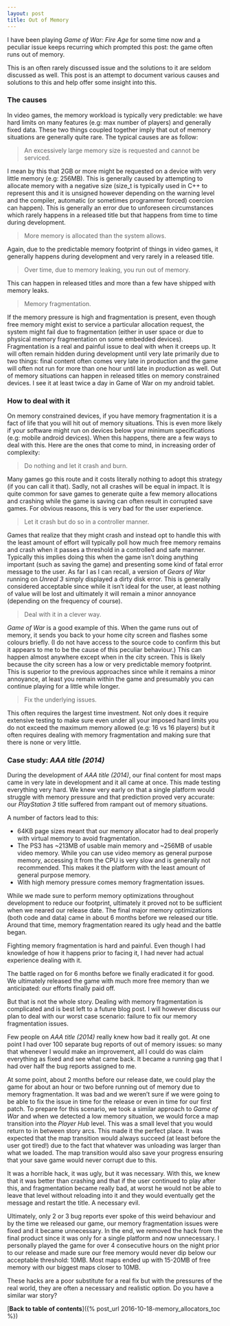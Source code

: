 ```yaml
---
layout: post
title: Out of Memory
---
```

I have been playing *Game of War: Fire Age* for some time now and a peculiar issue keeps recurring which prompted this post: the game often runs out of memory.

This is an often rarely discussed issue and the solutions to it are seldom discussed as well. This post is an attempt to document various causes and solutions to this and help offer some insight into this.

### The causes

In video games, the memory workload is typically very predictable: we have hard limits on many features (e.g: max number of players) and generally fixed data. These two things coupled together imply that out of memory situations are generally quite rare. The typical causes are as follow:

> An excessively large memory size is requested and cannot be serviced.

I mean by this that 2GB or more might be requested on a device with very little memory (e.g: 256MB). This is generally caused by attempting to allocate memory with a negative size (size_t is typically used in C++ to represent this and it is unsigned however depending on the warning level and the compiler, automatic (or sometimes programmer forced) coercion can happen). This is generally an error due to unforeseen circumstances which rarely happens in a released title but that happens from time to time during development.

> More memory is allocated than the system allows.

Again, due to the predictable memory footprint of things in video games, it generally happens during development and very rarely in a released title.

> Over time, due to memory leaking, you run out of memory.

This can happen in released titles and more than a few have shipped with memory leaks.

> Memory fragmentation.

If the memory pressure is high and fragmentation is present, even though free memory might exist to service a particular allocation request, the system might fail due to fragmentation (either in user space or due to physical memory fragmentation on some embedded devices). Fragmentation is a real and painful issue to deal with when it creeps up. It will often remain hidden during development until very late primarily due to two things: final content often comes very late in production and the game will often not run for more than one hour until late in production as well. Out of memory situations can happen in released titles on memory constrained devices. I see it at least twice a day in Game of War on my android tablet.

### How to deal with it

On memory constrained devices, if you have memory fragmentation it is a fact of life that you will hit out of memory situations. This is even more likely if your software might run on devices below your minimum specifications (e.g: mobile android devices). When this happens, there are a few ways to deal with this. Here are the ones that come to mind, in increasing order of complexity:

> Do nothing and let it crash and burn.

Many games go this route and it costs literally nothing to adopt this strategy (if you can call it that). Sadly, not all crashes will be equal in impact. It is quite common for save games to generate quite a few memory allocations and crashing while the game is saving can often result in corrupted save games. For obvious reasons, this is very bad for the user experience.

> Let it crash but do so in a controller manner.

Games that realize that they might crash and instead opt to handle this with the least amount of effort will typically poll how much free memory remains and crash when it passes a threshold in a controlled and safe manner. Typically this implies doing this when the game isn’t doing anything important (such as saving the game) and presenting some kind of fatal error message to the user. As far I as I can recall, a version of *Gears of War* running on *Unreal 3* simply displayed a dirty disk error. This is generally considered acceptable since while it isn’t ideal for the user, at least nothing of value will be lost and ultimately it will remain a minor annoyance (depending on the frequency of course).

> Deal with it in a clever way.

*Game of War* is a good example of this. When the game runs out of memory, it sends you back to your home city screen and flashes some colours briefly. (I do not have access to the source code to confirm this but it appears to me to be the cause of this peculiar behaviour.) This can happen almost anywhere except when in the city screen. This is likely because the city screen has a low or very predictable memory footprint. This is superior to the previous approaches since while it remains a minor annoyance, at least you remain within the game and presumably you can continue playing for a little while longer.

> Fix the underlying issues.

This often requires the largest time investment. Not only does it require extensive testing to make sure even under all your imposed hard limits you do not exceed the maximum memory allowed (e.g: 16 vs 16 players) but it often requires dealing with memory fragmentation and making sure that there is none or very little.

### Case study: *AAA title (2014)*

During the development of *AAA title (2014)*, our final content for most maps came in very late in development and it all came at once. This made testing everything very hard. We knew very early on that a single platform would struggle with memory pressure and that prediction proved very accurate: our *PlayStation 3* title suffered from rampant out of memory situations.

A number of factors lead to this:

* 64KB page sizes meant that our memory allocator had to deal properly with virtual memory to avoid fragmentation.
* The PS3 has ~213MB of usable main memory and ~256MB of usable video memory. While you can use video memory as general purpose memory, accessing it from the CPU is very slow and is generally not recommended. This makes it the platform with the least amount of general purpose memory.
* With high memory pressure comes memory fragmentation issues.

While we made sure to perform memory optimizations throughout development to reduce our footprint, ultimately it proved not to be sufficient when we neared our release date. The final major memory optimizations (both code and data) came in about 6 months before we released our title. Around that time, memory fragmentation reared its ugly head and the battle began.

Fighting memory fragmentation is hard and painful. Even though I had knowledge of how it happens prior to facing it, I had never had actual experience dealing with it.

The battle raged on for 6 months before we finally eradicated it for good. We ultimately released the game with much more free memory than we anticipated: our efforts finally paid off.

But that is not the whole story. Dealing with memory fragmentation is complicated and is best left to a future blog post. I will however discuss our plan to deal with our worst case scenario: failure to fix our memory fragmentation issues.

Few people on *AAA title (2014)* really knew how bad it really got. At one point I had over 100 separate bug reports of out of memory issues: so many that whenever I would make an improvement, all I could do was claim everything as fixed and see what came back. It became a running gag that I had over half the bug reports assigned to me.

At some point, about 2 months before our release date, we could play the game for about an hour or two before running out of memory due to memory fragmentation. It was bad and we weren’t sure if we were going to be able to fix the issue in time for the release or even in time for our first patch. To prepare for this scenario, we took a similar approach to *Game of War* and when we detected a low memory situation, we would force a map transition into the *Player Hub* level. This was a small level that you would return to in between story arcs. This made it the perfect place. It was expected that the map transition would always succeed (at least before the user got tired!) due to the fact that whatever was unloading was larger than what we loaded. The map transition would also save your progress ensuring that your save game would never corrupt due to this.

It was a horrible hack, it was ugly, but it was necessary. With this, we knew that it was better than crashing and that if the user continued to play after this, and fragmentation became really bad, at worst he would not be able to leave that level without reloading into it and they would eventually get the message and restart the title. A necessary evil.

Ultimately, only 2 or 3 bug reports ever spoke of this weird behaviour and by the time we released our game, our memory fragmentation issues were fixed and it became unnecessary. In the end, we removed the hack from the final product since it was only for a single platform and now unnecessary. I personally played the game for over 4 consecutive hours on the night prior to our release and made sure our free memory would never dip below our acceptable threshold: 10MB. Most maps ended up with 15-20MB of free memory with our biggest maps closer to 10MB.

These hacks are a poor substitute for a real fix but with the pressures of the real world, they are often a necessary and realistic option. Do you have a similar war story?

[**Back to table of contents**]({% post_url 2016-10-18-memory_allocators_toc %})

